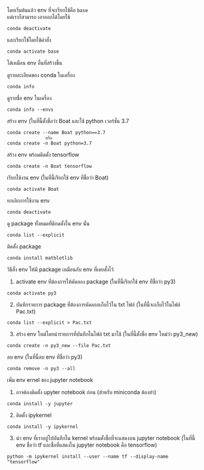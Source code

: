 โดยเริ่มต้นแล้ว env ที่จะเรียกใช้คือ `base`   
แต่เราก็สามารถ เอาออกได้โดยใช้
```
conda deactivate
```
และเรียกใช้โดยใช้คำสั่ง
```
conda activate base
```
ได้เหมือน env อื่นที่สร้างขึ้น   
   
ดูรายละเอียดของ conda ในเครื่อง
```
conda info
```
ดูรายชื่อ env ในเครื่อง
```
conda info --envs 
```
สร้าง env (ในที่นี้ตั้งชื่อว่า Boat และใช้ python เวอร์ชั่น 3.7
```
conda create --name Boat python==3.7
              หรือ
conda create -n Boat python=3.7
```
สร้าง env พร้อมติดตั้ง tensorflow
```
conda create -n Boat tensorflow
```   
เรียกใช้งาน env (ในที่นี้เรียกใช้ env ที่ชื่อว่า Boat)
```
conda activate Boat
```
ยกเลิกการใช้งาน env
```
conda deactivate
```
ดู package ทั้งหมดที่ติกดตั้งใน env นั้น
```
conda list --explicit
```
ติดตั้ง package
```
conda install matblotlib
```
วิธีสั่ง env ให้มี package เหมือนกับ env ที่เคยสั้งไว้
1. activate env ที่ต้องการให้คัดลอง package (ในที่นี้เรียกใช้ env ที่ชื่อว่า py3)
```
conda activate py3
```
2. บันทึกรายการ package ที่ต้องการคัดลอกเก็บไว้ใน txt ไฟล์ (ในที่นี้จะเก็บไว้ในไฟล์ Pac.txt)
```
conda list --explicit > Pac.txt
```
3. สร้าง env ใหม่โดยนำรายการที่บันทึกในไฟล์ txt มาใช้ (ในที่นี้ตั้งชื่อ env ใหม่ว่า py3_new)
```
conda create -n py3_new --file Pac.txt
```
ลบ env (ในที่นี้ลบ env ที่ชื่อว่า py3)
```
conda remove -n py3 --all
```
เพิ่ม env ernel ของ jupyter notebook
1. อาจต้องติดตั้ง upyter notebook ก่อน (สำหรับ miniconda ต้องทำ)
```
conda install -y jupyter
```
2. ติดตั้ง ipykernel
```
conda install -y ipykernel
```
3. นำ env ที่เราอยู่ไปบันทึกใน kernel พร้อมตั้งชื่อที่จะแสดงบน jupyter notebook (ในที่นี้ env ชื่อว่า tf และชื่อที่แสดงใน jupyter notebook คือ tensorflow)
```
python -m ipykernel install --user --name tf --display-name "tensorflow"
```
